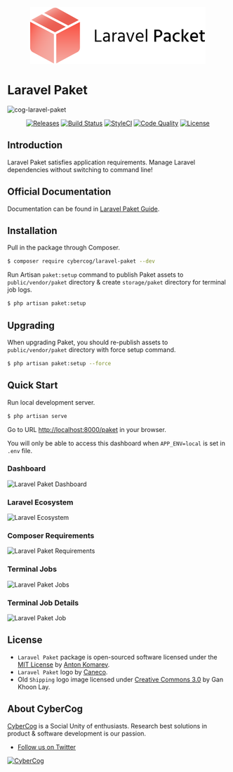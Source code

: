 <p align="center">
<img width="400" height="130" src="https://raw.githubusercontent.com/cybercog/laravel-paket/master/art/logo.png" alt="Laravel Paket logo" />
</p>

# Laravel Paket

![cog-laravel-paket](https://user-images.githubusercontent.com/1849174/55282087-15cfb880-534e-11e9-9187-a99215bd8c4d.png)

<p align="center">
<a href="https://github.com/cybercog/laravel-paket/releases"><img src="https://img.shields.io/github/release/cybercog/laravel-paket.svg?style=flat-square" alt="Releases"></a>
<a href="https://travis-ci.org/cybercog/laravel-paket"><img src="https://img.shields.io/travis/cybercog/laravel-paket/master.svg?style=flat-square" alt="Build Status"></a>
<a href="https://styleci.io/repos/194345461"><img src="https://styleci.io/repos/194345461/shield" alt="StyleCI"></a>
<a href="https://scrutinizer-ci.com/g/cybercog/laravel-paket/?branch=master"><img src="https://img.shields.io/scrutinizer/g/cybercog/laravel-paket.svg?style=flat-square" alt="Code Quality"></a>
<a href="https://github.com/cybercog/laravel-paket/blob/master/LICENSE"><img src="https://img.shields.io/github/license/cybercog/laravel-paket.svg?style=flat-square" alt="License"></a>
</p>

## Introduction

Laravel Paket satisfies application requirements. Manage Laravel dependencies without switching to command line!

## Official Documentation

Documentation can be found in [Laravel Paket Guide](https://laravel-paket.readme.io/docs).

## Installation

Pull in the package through Composer.

```sh
$ composer require cybercog/laravel-paket --dev
```

Run Artisan `paket:setup` command to publish Paket assets to `public/vendor/paket` directory & create `storage/paket` directory for terminal job logs.

```sh
$ php artisan paket:setup
```

## Upgrading

When upgrading Paket, you should re-publish assets to `public/vendor/paket` directory with force setup command.

```sh
$ php artisan paket:setup --force
```

## Quick Start

Run local development server.

```sh
$ php artisan serve
```

Go to URL [http://localhost:8000/paket](http://localhost:8000/paket) in your browser.

You will only be able to access this dashboard when `APP_ENV=local` is set in `.env` file.

### Dashboard

![Laravel Paket Dashboard](https://user-images.githubusercontent.com/1849174/64434687-ca25f580-d0c9-11e9-95c4-8df1f2bd02ff.png)

### Laravel Ecosystem

![Laravel Ecosystem](https://user-images.githubusercontent.com/1849174/64430016-005e7780-d0c0-11e9-8929-7667dcfc985e.png)

### Composer Requirements

![Laravel Paket Requirements](https://user-images.githubusercontent.com/1849174/64429876-aa89cf80-d0bf-11e9-939e-20107f6bab62.png)

### Terminal Jobs

![Laravel Paket Jobs](https://user-images.githubusercontent.com/1849174/64499584-4c790a00-d2c2-11e9-902d-cfed49be1d98.png)

### Terminal Job Details

![Laravel Paket Job](https://user-images.githubusercontent.com/1849174/64499560-38cda380-d2c2-11e9-9ea9-11491865ec6f.png)

## License

- `Laravel Paket` package is open-sourced software licensed under the [MIT License](LICENSE) by [Anton Komarev].
- `Laravel Paket` logo by [Caneco](http://twitter.com/caneco).
- Old `Shipping` logo image licensed under [Creative Commons 3.0](https://creativecommons.org/licenses/by/3.0/us/) by Gan Khoon Lay.

## About CyberCog

[CyberCog](https://cybercog.su) is a Social Unity of enthusiasts. Research best solutions in product & software development is our passion.

- [Follow us on Twitter](https://twitter.com/cybercog)

<a href="https://cybercog.su"><img src="https://cloud.githubusercontent.com/assets/1849174/18418932/e9edb390-7860-11e6-8a43-aa3fad524664.png" alt="CyberCog"></a>

[Anton Komarev]: https://komarev.com
